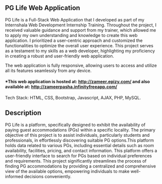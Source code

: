 ## PG Life Web Application

PG Life is a Full-Stack Web Application that I developed as part of my Internshala Web Development Internship Training. Throughout the project, I received valuable guidance and support from my trainer, which allowed me to apply my own understanding and knowledge to create this web application. I prioritized a user-centric approach and customized the functionalities to optimize the overall user experience. This project serves as a testament to my skills as a web developer, highlighting my proficiency in creating a robust and user-friendly web application.

The web application is fully responsive, allowing users to access and utilize all its features seamlessly from any device.
#### *This web application is hosted at: http://zameer.epizy.com/ and also available at: http://zameerpasha.infinityfreeapp.com/

Tech Stack: HTML, CSS, Bootstrap, Javascript, AJAX, PHP, MySQL.

## Description
PG Life is a platform, specifically designed to exhibit the availability of paying guest accommodations (PGs) within a specific locality. The primary objective of this project is to assist individuals, particularly students and professionals, in effortlessly discovering suitable PG options.This platform holds data related to various PGs, including essential details such as room availability, facilities, pricing, and contact information. This platform offers a user-friendly interface to search for PGs based on individual preferences and requirements. This project significantly streamlines the process of finding PG accommodations by providing a centralized and comprehensive view of the available options, empowering individuals to make well-informed decisions conveniently.


